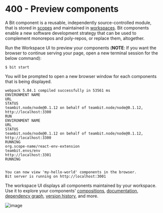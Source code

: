 # 400 - Preview components

A Bit component is a reusable, independently source-controlled module, that is stored in [scopes](https://bit.dev/reference/scope/scope-overview) and maintained in [workspaces](https://bit.dev/reference/workspace/creating-workspaces). Bit components enable a new software development strategy that can be used to complement monorepos and poly-repos, or replace them, altogether.

Run the Workspace UI to preview your components (**NOTE**: If you want the browser to continue serving your page, open a new terminal session for the below command):

```
$ bit start
```

You will be prompted to open a new browser window for each components that is being displayed.

```
webpack 5.84.1 compiled successfully in 53561 ms
ENVIRONMENT NAME                                                                            URL                                                                                         STATUS
teambit.node/node@0.1.12 on behalf of teambit.node/node@0.1.12,                             http://localhost:3300                                                                       RUN
ENVIRONMENT NAME                                                           URL                                                                        STATUS
teambit.node/node@0.1.12 on behalf of teambit.node/node@0.1.12,            http://localhost:3300                                                      RUNNING
org.scope-name/react-env-extension
teambit.envs/env                                                           http://localhost:3301                                                      RUNNING


You can now view 'my-hello-world' components in the browser.
Bit server is running on http://localhost:3001
```

The workspace UI displays all components maintained by your workspace. Use it to explore your components' [compositions](https://bit.dev/reference/compositions/compositions-overview), [documentation](https://bit.dev/reference/docs/docs-overview), [dependency graph](https://bit.dev/reference/dependencies/inspecting-dependencies), [version history](https://bit.dev/reference/components/navigating-history), and more.

![image](https://github.com/vanHeemstraSystems/bit-hello-world/assets/1499433/ab7a0486-b2ca-4757-b361-01b939b47871)
